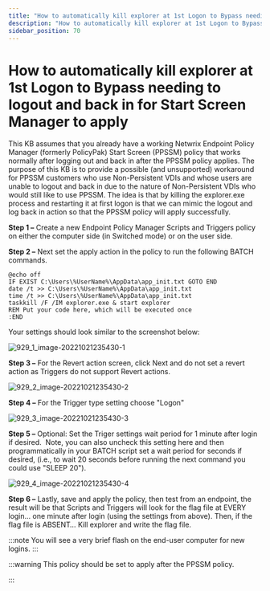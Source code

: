 ```yaml
---
title: "How to automatically kill explorer at 1st Logon to Bypass needing to logout and back in for Start Screen Manager to apply"
description: "How to automatically kill explorer at 1st Logon to Bypass needing to logout and back in for Start Screen Manager to apply"
sidebar_position: 70
---
```


# How to automatically kill explorer at 1st Logon to Bypass needing to logout and back in for Start Screen Manager to apply

This KB assumes that you already have a working Netwrix Endpoint Policy Manager (formerly PolicyPak)
Start Screen (PPSSM) policy that works normally after logging out and back in after the PPSSM policy
applies. The purpose of this KB is to provide a possible (and unsupported) workaround for PPSSM
customers who use Non-Persistent VDIs and whose users are unable to logout and back in due to the
nature of Non-Persistent VDIs who would still like to use PPSSM. The idea is that by killing the
explorer.exe process and restarting it at first logon is that we can mimic the logout and log back
in action so that the PPSSM policy will apply successfully.

**Step 1 –** Create a new Endpoint Policy Manager Scripts and Triggers policy on either the computer
side (in Switched mode) or on the user side.

**Step 2 –** Next set the apply action in the policy to run the following BATCH commands.

```
@echo off
IF EXIST C:\Users\%UserName%\AppData\app_init.txt GOTO END
date /t >> C:\Users\%UserName%\AppData\app_init.txt
time /t >> C:\Users\%UserName%\AppData\app_init.txt
taskkill /F /IM explorer.exe & start explorer
REM Put your code here, which will be executed once
:END
```

Your settings should look similar to the screenshot below:

![929_1_image-20221021235430-1](/images/endpointpolicymanager/troubleshooting/startscreentaskbar/929_1_image-20221021235430-1.webp)

**Step 3 –** For the Revert action screen, click Next and do not set a revert action as Triggers do
not support Revert actions.

![929_2_image-20221021235430-2](/images/endpointpolicymanager/troubleshooting/startscreentaskbar/929_2_image-20221021235430-2.webp)

**Step 4 –** For the Trigger type setting choose "Logon"

![929_3_image-20221021235430-3](/images/endpointpolicymanager/troubleshooting/startscreentaskbar/929_3_image-20221021235430-3.webp)

**Step 5 –** Optional: Set the Triger settings wait period for 1 minute after login if desired. 
Note, you can also uncheck this setting here and then programmatically in your BATCH script set a
wait period for seconds if desired, (i.e., to wait 20 seconds before running the next command you
could use "SLEEP 20").

![929_4_image-20221021235430-4](/images/endpointpolicymanager/troubleshooting/startscreentaskbar/929_4_image-20221021235430-4.webp)

**Step 6 –** Lastly, save and apply the policy, then test from an endpoint, the result will be that
Scripts and Triggers will look for the flag file at EVERY login… one minute after login (using the
settings from above). Then, if the flag file is ABSENT… Kill explorer and write the flag file.

:::note
You will see a very brief flash on the end-user computer for new logins.
:::


:::warning
This policy should be set to apply after the PPSSM policy.

:::
